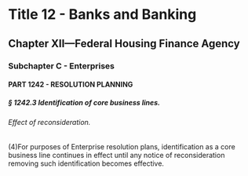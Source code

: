 
# Title 12 - Banks and Banking
## Chapter XII—Federal Housing Finance Agency
### Subchapter C - Enterprises
#### PART 1242 - RESOLUTION PLANNING
##### § 1242.3 Identification of core business lines.
###### Effect of reconsideration.

(4)For purposes of Enterprise resolution plans, identification as a core business line continues in effect until any notice of reconsideration removing such identification becomes effective.
